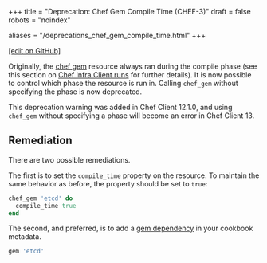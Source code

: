 +++
title = "Deprecation: Chef Gem Compile Time (CHEF-3)"
draft = false
robots = "noindex"

aliases = "/deprecations_chef_gem_compile_time.html"
+++

[\[edit on GitHub\]](https://github.com/chef/chef-web-docs/blob/master/content/deprecations_chef_gem_compile_time.md)

Originally, the [chef gem](/resources/chef_gem/) resource always ran
during the <span class="title-ref">compile</span> phase (see this
section on [Chef Infra Client
runs](/chef_client_overview/#the-chef-client-run) for further
details). It is now possible to control which phase the resource is run
in. Calling `chef_gem` without specifying the phase is now deprecated.

This deprecation warning was added in Chef Client 12.1.0, and using
`chef_gem` without specifying a phase will become an error in Chef
Client 13.

## Remediation

There are two possible remediations.

The first is to set the `compile_time` property on the resource. To
maintain the same behavior as before, the property should be set to
`true`:

``` ruby
chef_gem 'etcd' do
  compile_time true
end
```

The second, and preferred, is to add a [gem
dependency](/config_rb_metadata/) in your cookbook metadata.

``` ruby
gem 'etcd'
```
